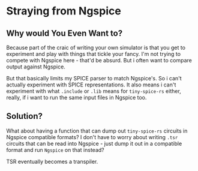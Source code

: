 # Straying from Ngspice

## Why would You Even Want to?
Because part of the craic of writing your own simulator is that you get to
experiment and play with things that tickle your fancy. I'm not trying to
compete with Ngspice here - that'd be absurd. But i often want to compare
output against Ngspice.

But that basically limits my SPICE parser to match Ngspice's. So i can't
actually experiment with SPICE representations. It also means i can't
experiment with what `.include` or `.lib` means for `tiny-spice-rs` either,
really, if i want to run the same input files in Ngspice too.

## Solution?
What about having a function that can dump out `tiny-spice-rs` circuits in
Ngspice compatible formats? I don't have to worry about writing `.tsr` circuits
that can be read into Ngspice - just dump it out in a compatible format and run
`Ngspice` on that instead?

TSR eventually becomes a transpiler.




